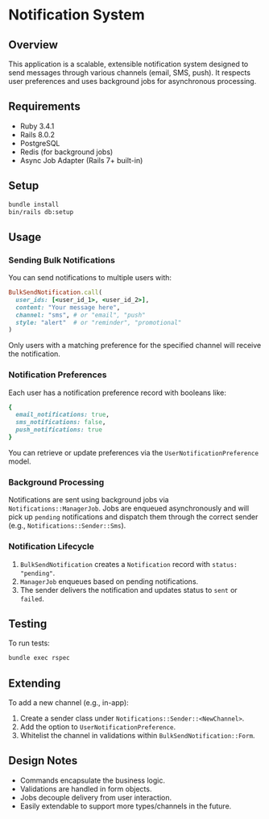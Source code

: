 # Notification System

## Overview

This application is a scalable, extensible notification system designed to send messages through various channels (email, SMS, push). It respects user preferences and uses background jobs for asynchronous processing.

## Requirements

- Ruby 3.4.1
- Rails 8.0.2
- PostgreSQL
- Redis (for background jobs)
- Async Job Adapter (Rails 7+ built-in)

## Setup

```bash
bundle install
bin/rails db:setup
```

## Usage

### Sending Bulk Notifications

You can send notifications to multiple users with:

```ruby
BulkSendNotification.call(
  user_ids: [<user_id_1>, <user_id_2>],
  content: "Your message here",
  channel: "sms", # or "email", "push"
  style: "alert"  # or "reminder", "promotional"
)
```

Only users with a matching preference for the specified channel will receive the notification.

### Notification Preferences

Each user has a notification preference record with booleans like:

```ruby
{
  email_notifications: true,
  sms_notifications: false,
  push_notifications: true
}
```

You can retrieve or update preferences via the `UserNotificationPreference` model.

### Background Processing

Notifications are sent using background jobs via `Notifications::ManagerJob`. Jobs are enqueued asynchronously and will pick up `pending` notifications and dispatch them through the correct sender (e.g., `Notifications::Sender::Sms`).

### Notification Lifecycle

1. `BulkSendNotification` creates a `Notification` record with `status: "pending"`.
2. `ManagerJob` enqueues based on pending notifications.
3. The sender delivers the notification and updates status to `sent` or `failed`.

## Testing

To run tests:

```bash
bundle exec rspec
```

## Extending

To add a new channel (e.g., in-app):

1. Create a sender class under `Notifications::Sender::<NewChannel>`.
2. Add the option to `UserNotificationPreference`.
3. Whitelist the channel in validations within `BulkSendNotification::Form`.

## Design Notes

- Commands encapsulate the business logic.
- Validations are handled in form objects.
- Jobs decouple delivery from user interaction.
- Easily extendable to support more types/channels in the future.
